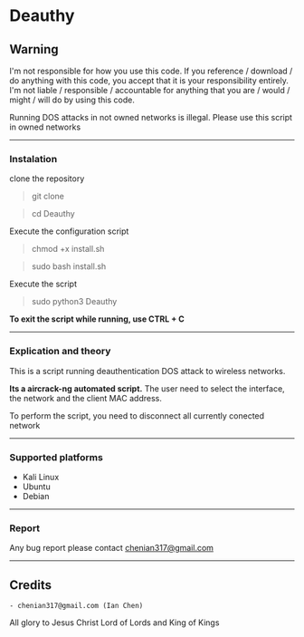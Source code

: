 # Deauthy

## Warning
I'm not responsible for how you use this code. If you reference / download / do anything with this code, you accept that it is your responsibility entirely. I'm not liable / responsible / accountable for anything that you are / would / might / will do by using this code.


Running DOS attacks in not owned networks is illegal. Please use this script in owned networks


____


### Instalation
clone the repository
> git clone 


> cd Deauthy


Execute the configuration script
> chmod +x install.sh


> sudo bash install.sh


Execute the script
> sudo python3 Deauthy


**To exit the script while running, use CTRL + C**


____


### Explication and theory
This is a script running deauthentication DOS attack to wireless networks.


**Its a aircrack-ng automated script.** The user need to select the interface, the network and the client MAC address.


To perform the script, you need to disconnect all currently conected network


____


### Supported platforms
- Kali Linux
- Ubuntu
- Debian


____


### Report 
Any bug report please contact chenian317@gmail.com

____


## Credits
	- chenian317@gmail.com (Ian Chen)


All glory to Jesus Christ Lord of Lords and King of Kings
